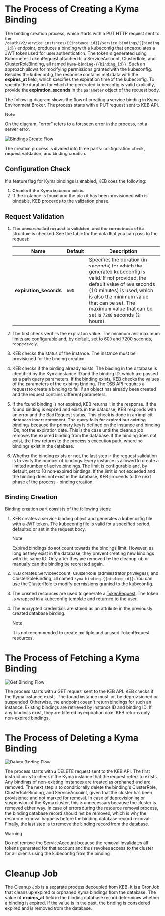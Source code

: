 # The Process of Creating a Kyma Binding

The binding creation process, which starts with a PUT HTTP request sent to the `/oauth/v2/service_instances/{{instance_id}}/service_bindings/{{binding_id}}` endpoint, produces a binding with a kubeconfig that encapsulates a JWT token used for user authentication. The token is generated using Kubernetes TokenRequest attached to a ServiceAccount, ClusterRole, and ClusterRoleBinding, all named `kyma-binding-{{binding_id}}`. Such an approach allows for modifying permissions granted with the kubeconfig.
Besides the kubeconfig, the response contains metadata with the **expires_at** field, which specifies the expiration time of the kubeconfig.
To specify the duration for which the generated kubeconfig is valid explicitly, provide the **expiration_seconds** in the `parameter` object of the request body.

The following diagram shows the flow of creating a service binding in Kyma Environment Broker. The process starts with a PUT request sent to KEB API.

> [!NOTE]
> On the diagram, "error" refers to a foreseen error in the process, not a server error.

![Bindings Create Flow](../assets/bindings-create-flow.drawio.svg)

The creation process is divided into three parts: configuration check, request validation, and binding creation.

## Configuration Check

If a feature flag for Kyma bindings is enabled, KEB does the following:
1. Checks if the Kyma instance exists.
2. If the instance is found and the plan it has been provisioned with is bindable, KEB proceeds to the validation phase.

## Request Validation

1. The unmarshalled request is validated, and the correctness of its structure is checked. See the table for the data that you can pass to the request:

   | Name                   | Default | Description                                                                                                                                                                                                                                                                |
   |------------------------|---------|----------------------------------------------------------------------------------------------------------------------------------------------------------------------------------------------------------------------------------------------------------------------------|
   | **expiration_seconds** | `600`   | Specifies the duration (in seconds) for which the generated kubeconfig is valid. If not provided, the default value of `600` seconds (10 minutes) is used, which is also the minimum value that can be set. The maximum value that can be set is `7200` seconds (2 hours). |

2. The first check verifies the expiration value. The minimum and maximum limits are configurable and, by default, set to 600 and 7200 seconds, respectively.
3. KEB checks the status of the instance. The instance must be provisioned for the binding creation.
4. KEB checks if the binding already exists. The binding in the database is identified by the Kyma instance ID and the binding ID, which are passed as a path query parameters. If the binding exists, KEB checks the values of the parameters of the existing binding. The OSB API requires a request to create a binding to fail if an object has already been created and the request contains different parameters.
5. If the found binding is not expired, KEB returns it in the response. If the found binding is expired and exists in the database, KEB responds with an error and the Bad Request status. This check is done in an implicit database insert statement. The query fails for expired but existing bindings because the primary key is defined on the instance and binding IDs, not the expiration date. This is the case until the cleanup job removes the expired binding from the database. If the binding does not exist, the flow returns to the process's execution path, where no bindings exist in the database.
6. Whether the binding exists or not, the last step in the request validation is to verify the number of bindings. Every instance is allowed to create a limited number of active bindings. The limit is configurable and, by default, set to 10 non-expired bindings. If the limit is not exceeded and the binding does not exist in the database, KEB proceeds to the next phase of the process - binding creation.

## Binding Creation

Binding creation part consists of the following steps:
1. KEB creates a service binding object and generates a kubeconfig file with a JWT token. The kubeconfig file is valid for a specified period, defaulted or set in the request body.

   > [!NOTE]
   >  Expired bindings do not count towards the bindings limit. However, as long as they exist in the database, they prevent creating new bindings with the same ID. Only after they are removed by the cleanup job or manually can the binding be recreated again.

2. KEB creates ServiceAccount, ClusterRole (administrator privileges), and ClusterRoleBinding, all named `kyma-binding-{{binding_id}}`. You can use the ClusterRole to modify permissions granted to the kubeconfig.
3. The created resources are used to generate a [TokenRequest](https://kubernetes.io/docs/reference/kubernetes-api/authentication-resources/token-request-v1/). The token is wrapped in a kubeconfig template and returned to the user.
4. The encrypted credentials are stored as an attribute in the previously created database binding.

   > [!NOTE]
   >  It is not recommended to create multiple and unused TokenRequest resources.

# The Process of Fetching a Kyma Binding

![Get Binding Flow](../assets/bindings-get-flow.drawio.svg)

The process starts with a GET request sent to the KEB API.
KEB checks if the Kyma instance exists. The found instance must not be deprovisioned or suspended. Otherwise, the endpoint doesn't return bindings for such an instance. 
Existing bindings are retrieved by instance ID and binding ID. If any bindings exist, they are filtered by expiration date. KEB returns only non-expired bindings.

# The Process of Deleting a Kyma Binding

![Delete Binding Flow](../assets/bindings-delete-flow.drawio.svg)

The process starts with a DELETE request sent to the KEB API. The first instruction is to check if the Kyma instance that the request refers to exists.
Any bindings of non-existing instances are treated as orphaned and are removed. The next step is to conditionally delete the binding's ClusterRole, ClusterRoleBinding, and ServiceAccount, given that the cluster has been provisioned and not marked for removal. In case of deprovisioning or suspension of the Kyma cluster, this is unnecessary because the cluster is removed either way.
In case of errors during the resource removal process, the binding database record should not be removed, which is why the resource removal happens before the binding database record removal.
Finally, the last step is to remove the binding record from the database.

> [!WARNING]
> Do not remove the ServiceAccount because the removal invalidates all tokens generated for that account and thus revokes access to the cluster for all clients using the kubeconfig from the binding.

# Cleanup Job

The Cleanup Job is a separate process decoupled from KEB. It is a CronJob that cleans up expired or orphaned Kyma bindings from the database. The value of **expires_at** field in the binding database record determines whether a binding is expired. If the value is in the past, the binding is considered expired and is removed from the database. 
